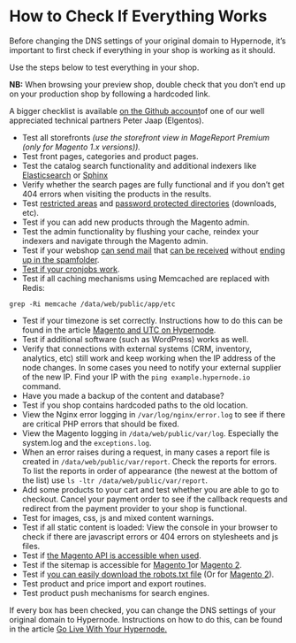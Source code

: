<!-- source: https://support.hypernode.com/en/best-practices/testing/how-to-check-if-everything-works/ -->
# How to Check If Everything Works

Before changing the DNS settings of your original domain to Hypernode, it’s important to first check if everything in your shop is working as it should.

Use the steps below to test everything in your shop.

**NB:** When browsing your preview shop, double check that you don’t end up on your production shop by following a hardcoded link.

A bigger checklist is available [on the Github account](https://gist.github.com/peterjaap/10016278)of one of our well appreciated technical partners Peter Jaap (Elgentos).

* Test all storefronts *(use the storefront view in MageReport Premium (only for Magento 1.x versions)).*
* Test front pages, categories and product pages.
* Test the catalog search functionality and additional indexers like [Elasticsearch](https://support.hypernode.com/knowledgebase/how-to-improve-your-magento-search/#ElasticSearch) or [Sphinx](https://support.hypernode.com/knowledgebase/how-to-improve-your-magento-search/#Sphinx)
* Verify whether the search pages are fully functional and if you don’t get 404 errors when visiting the products in the results.
* Test [restricted areas](https://support.hypernode.com/knowledgebase/deny-access-locations-directories/) and [password protected directories](https://support.hypernode.com/knowledgebase/protect-a-directory-with-a-password-in-nginx/) (downloads, etc).
* Test if you can add new products through the Magento admin.
* Test the admin functionality by flushing your cache, reindex your indexers and navigate through the Magento admin.
* Test if your webshop [can send mail](https://support.hypernode.com/knowledgebase/hypernode-email-policy/) that [can be received](https://support.hypernode.com/en/ecommerce/magento-2/how-to-set-the-return-path-for-a-magento-2-shop) without [ending up in the spamfolder](https://support.hypernode.com/en/best-practices/email/how-to-prevent-spam-being-sent-from-your-name-or-email-address).
* [Test if your cronjobs work](https://support.hypernode.com/knowledgebase/configure-cronjobs-on-hypernode/).
* Test if all caching mechanisms using Memcached are replaced with Redis:

```nginx
grep -Ri memcache /data/web/public/app/etc
```
* Test if your timezone is set correctly. Instructions how to do this can be found in the article [Magento and UTC on Hypernode](https://support.hypernode.com/knowledgebase/magento-utc-hypernode/).
* Test if additional software (such as WordPress) works as well.
* Verify that connections with external systems (CRM, inventory, analytics, etc) still work and keep working when the IP address of the node changes.
In some cases you need to notify your external supplier of the new IP. Find your IP with the `ping example.hypernode.io` command.
* Have you made a backup of the content and database?
* Test if you shop contains hardcoded paths to the old location.
* View the Nginx error logging in `/var/log/nginx/error.log` to see if there are critical PHP errors that should be fixed.
* View the Magento logging in `/data/web/public/var/log`.
Especially the system.log and the `exceptions.log`.
* When an error raises during a request, in many cases a report file is created in `/data/web/public/var/report`. Check the reports for errors.
To list the reports in order of appearance (the newest at the bottom of the list) use `ls -ltr /data/web/public/var/report`.
* Add some products to your cart and test whether you are able to go to checkout.
Cancel your payment order to see if the callback requests and redirect from the payment provider to your shop is functional.
* Test for images, css, js and mixed content warnings.
* Test if all static content is loaded: View the console in your browser to check if there are javascript errors or 404 errors on stylesheets and js files.
* Test if [the Magento API is accessible when used](https://support.hypernode.com/knowledgebase/enable-magento-api/).
* Test if the sitemap is accessible for [Magento 1](https://support.hypernode.com/en/ecommerce/magento-1/how-to-create-a-sitemap-xml-for-magento-1-x)or [Magento 2](https://support.hypernode.com/en/ecommerce/magento-2/how-to-create-a-sitemap-xml-for-magento-2-x).
* Test if [you can easily download the robots.txt file](https://support.hypernode.com/knowledgebase/create-robots-txt-magento1/) (Or for [Magento 2](https://support.hypernode.com/knowledgebase/create-robots-txt-magento-2/)).
* Test product and price import and export routines.
* Test product push mechanisms for search engines.

If every box has been checked, you can change the DNS settings of your original domain to Hypernode. Instructions on how to do this, can be found in the article [Go Live With Your Hypernode.](https://support.hypernode.com/en/best-practices/testing/how-to-go-live-with-your-hypernode)
